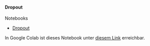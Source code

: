 #### Dropout

Notebooks
- [Dropout](./dropout.ipynb)

In Google Colab ist dieses Notebook unter
[diesem Link](https://colab.research.google.com/github/into-ai/deeplearning2020/blob/master/woche4/notebooks/dropout/dropout.ipynb) erreichbar.
